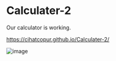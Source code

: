 # Calculater-2

Our calculator is working.


https://cihatcopur.github.io/Calculater-2/


![image](https://user-images.githubusercontent.com/109276013/219480895-7d1e74dc-b4e3-479f-926f-3b9df5854301.png)
